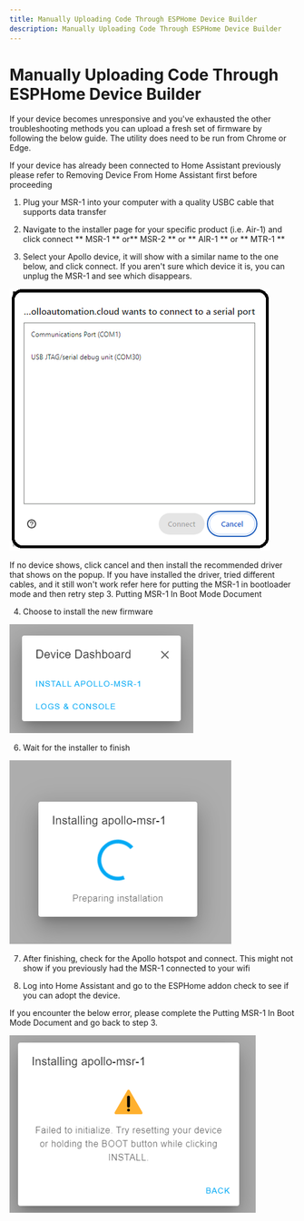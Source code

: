 ```yaml
---
title: Manually Uploading Code Through ESPHome Device Builder
description: Manually Uploading Code Through ESPHome Device Builder
---
```

# Manually Uploading Code Through ESPHome Device Builder

If your device becomes unresponsive and you've exhausted the other troubleshooting methods you can upload a fresh set of firmware by following the below guide. The utility does need to be run from Chrome or Edge.



If your device has already been connected to Home Assistant previously please refer to Removing Device From Home Assistant first before proceeding


1. Plug your MSR-1 into your computer with a quality USBC cable that supports data transfer
2. Navigate to the installer page for your specific product (i.e. Air-1) and click connect ** MSR-1 ** or** MSR-2 ** or ** AIR-1 ** or ** MTR-1 **

3. Select your Apollo device, it will show with a similar name to the one below, and click connect. If you aren't sure which device it is, you can unplug the MSR-1 and see which disappears.

![ComSelection.png](../assets/comselection.png)

If no device shows, click cancel and then install the recommended driver that shows on the popup. If you have installed the driver, tried different cables, and it still won't work refer here for putting the MSR-1 in bootloader mode and then retry step 3. Putting MSR-1 In Boot Mode Document


4. Choose to install the new firmware

![](../assets/image-1698806750134.png)

6. Wait for the installer to finish
   
  ![](../assets/image-1698806082666.png)


7. After finishing, check for the Apollo hotspot and connect. This might not show if you previously had the MSR-1 connected to your wifi

8. Log into Home Assistant and go to the ESPHome addon check to see if you can adopt the device.




If you encounter the below error, please complete the Putting MSR-1 In Boot Mode Document and go back to step 3.


  ![](../assets/image-1698806793309.png)